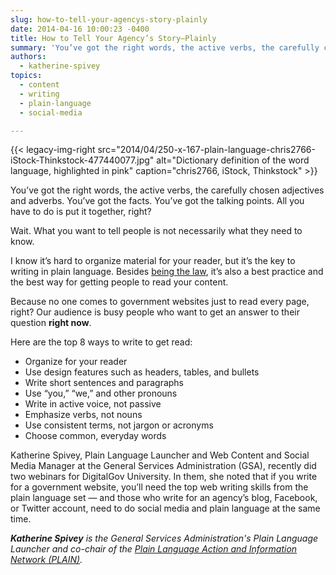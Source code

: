 ```yaml
---
slug: how-to-tell-your-agencys-story-plainly
date: 2014-04-16 10:00:23 -0400
title: How to Tell Your Agency’s Story—Plainly
summary: 'You’ve got the right words, the active verbs, the carefully chosen adjectives and adverbs. You’ve got the facts. You’ve got the talking points. All you have to do is put it together, right?'
authors:
  - katherine-spivey
topics:
  - content
  - writing
  - plain-language
  - social-media

---
```


{{< legacy-img-right src="2014/04/250-x-167-plain-language-chris2766-iStock-Thinkstock-477440077.jpg" alt="Dictionary definition of the word language, highlighted in pink" caption="chris2766, iStock, Thinkstock" >}} 

You’ve got the right words, the active verbs, the carefully chosen adjectives and adverbs. You’ve got the facts. You’ve got the talking points. All you have to do is put it together, right?

Wait. What you want to tell people is not necessarily what they need to know.

I know it’s hard to organize material for your reader, but it’s the key to writing in plain language. Besides [being the law](http://www.gpo.gov/fdsys/pkg/PLAW-111publ274/pdf/PLAW-111publ274.pdf), it’s also a best practice and the best way for getting people to read your content.

Because no one comes to government websites just to read every page, right? Our audience is busy people who want to get an answer to their question **right now**.

Here are the top 8 ways to write to get read:

  * Organize for your reader
  * Use design features such as headers, tables, and bullets
  * Write short sentences and paragraphs
  * Use “you,” “we,” and other pronouns
  * Write in active voice, not passive
  * Emphasize verbs, not nouns
  * Use consistent terms, not jargon or acronyms
  * Choose common, everyday words

Katherine Spivey, Plain Language Launcher and Web Content and Social Media Manager at the General Services Administration (GSA), recently did two webinars for DigitalGov University. In them, she noted that if you write for a government website, you’ll need the top web writing skills from the plain language set &mdash; and those who write for an agency’s blog, Facebook, or Twitter account, need to do social media and plain language at the same time.

_**Katherine Spivey** is the General Services Administration's Plain Language Launcher and co-chair of the [Plain Language Action and Information Network (PLAIN)](https://digital.gov/communities/plain-language/)._
